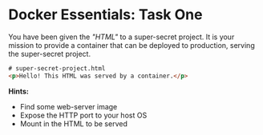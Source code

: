 # Docker Essentials: Task One

You have been given the *"HTML"* to a super-secret project. It
is your mission to provide a container that can be deployed to
production, serving the super-secret project.

```HTML
# super-secret-project.html
<p>Hello! This HTML was served by a container.</p>
```

**Hints:**

- Find some web-server image
- Expose the HTTP port to your host OS
- Mount in the HTML to be served
